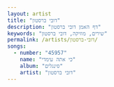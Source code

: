 ```yaml
---
layout: artist
title: "דובי ברסטון"
description: "דף האמן דובי ברסטון"
keywords: "שירים, מוזיקה, דובי ברסטון"
permalink: /artists/דובי-ברסטון/
songs:
  - number: "45957"
    name: "כי אתה עימדי"
    album: "סינגלים"
    artist: "דובי ברסטון"
---
```

